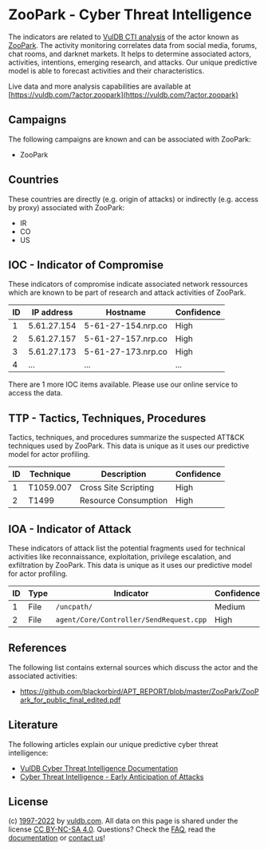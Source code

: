 # ZooPark - Cyber Threat Intelligence

The indicators are related to [VulDB CTI analysis](https://vuldb.com/?kb.cti) of the actor known as [ZooPark](https://vuldb.com/?actor.zoopark). The activity monitoring correlates data from social media, forums, chat rooms, and darknet markets. It helps to determine associated actors, activities, intentions, emerging research, and attacks. Our unique predictive model is able to forecast activities and their characteristics.

Live data and more analysis capabilities are available at [https://vuldb.com/?actor.zoopark](https://vuldb.com/?actor.zoopark)

## Campaigns

The following campaigns are known and can be associated with ZooPark:

* ZooPark

## Countries

These countries are directly (e.g. origin of attacks) or indirectly (e.g. access by proxy) associated with ZooPark:

* IR
* CO
* US

## IOC - Indicator of Compromise

These indicators of compromise indicate associated network ressources which are known to be part of research and attack activities of ZooPark.

ID | IP address | Hostname | Confidence
-- | ---------- | -------- | ----------
1 | 5.61.27.154 | 5-61-27-154.nrp.co | High
2 | 5.61.27.157 | 5-61-27-157.nrp.co | High
3 | 5.61.27.173 | 5-61-27-173.nrp.co | High
4 | ... | ... | ...

There are 1 more IOC items available. Please use our online service to access the data.

## TTP - Tactics, Techniques, Procedures

Tactics, techniques, and procedures summarize the suspected ATT&CK techniques used by ZooPark. This data is unique as it uses our predictive model for actor profiling.

ID | Technique | Description | Confidence
-- | --------- | ----------- | ----------
1 | T1059.007 | Cross Site Scripting | High
2 | T1499 | Resource Consumption | High

## IOA - Indicator of Attack

These indicators of attack list the potential fragments used for technical activities like reconnaissance, exploitation, privilege escalation, and exfiltration by ZooPark. This data is unique as it uses our predictive model for actor profiling.

ID | Type | Indicator | Confidence
-- | ---- | --------- | ----------
1 | File | `/uncpath/` | Medium
2 | File | `agent/Core/Controller/SendRequest.cpp` | High

## References

The following list contains external sources which discuss the actor and the associated activities:

* https://github.com/blackorbird/APT_REPORT/blob/master/ZooPark/ZooPark_for_public_final_edited.pdf

## Literature

The following articles explain our unique predictive cyber threat intelligence:

* [VulDB Cyber Threat Intelligence Documentation](https://vuldb.com/?kb.cti)
* [Cyber Threat Intelligence - Early Anticipation of Attacks](https://www.scip.ch/en/?labs.20201022)

## License

(c) [1997-2022](https://vuldb.com/?kb.changelog) by [vuldb.com](https://vuldb.com/?kb.about). All data on this page is shared under the license [CC BY-NC-SA 4.0](https://creativecommons.org/licenses/by-nc-sa/4.0/). Questions? Check the [FAQ](https://vuldb.com/?kb.faq), read the [documentation](https://vuldb.com/?kb) or [contact us](https://vuldb.com/?contact)!
